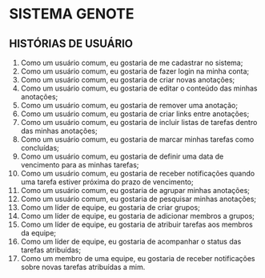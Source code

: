 # SISTEMA GENOTE

## HISTÓRIAS DE USUÁRIO

1. Como um usuário comum, eu gostaria de me cadastrar no sistema;
2. Como um usuário comum, eu gostaria de fazer login na minha conta;
3. Como um usuário comum, eu gostaria de criar novas anotações;
4. Como um usuário comum, eu gostaria de editar o conteúdo das minhas anotações;
5. Como um usuário comum, eu gostaria de remover uma anotação;
6. Como um usuário comum, eu gostaria de criar links entre anotações;
7. Como um usuário comum, eu gostaria de incluir listas de tarefas dentro das minhas anotações;
8. Como um usuário comum, eu gostaria de marcar minhas tarefas como concluídas;
9. Como um usuário comum, eu gostaria de definir uma data de vencimento para as minhas tarefas;
10. Como um usuário comum, eu gostaria de receber notificações quando uma tarefa estiver próxima do prazo de vencimento;
11. Como um usuário comum, eu gostaria de agrupar minhas anotações;
12. Como um usuário comum, eu gostaria de pesquisar minhas anotações;
13. Como um líder de equipe, eu gostaria de criar grupos;
14. Como um líder de equipe, eu gostaria de adicionar membros a grupos;
15. Como um líder de equipe, eu gostaria de atribuir tarefas aos membros da equipe;
16. Como um líder de equipe, eu gostaria de acompanhar o status das tarefas atribuídas;
17. Como um membro de uma equipe, eu gostaria de receber notificações sobre novas tarefas atribuídas a mim.
